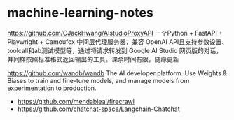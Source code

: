 # machine-learning-notes

https://github.com/CJackHwang/AIstudioProxyAPI 一个Python + FastAPI + Playwright + Camoufox 中间层代理服务器，兼容 OpenAI API且支持参数设置、toolcall和ab测试模型等，通过将请求转发到 Google AI Studio 网页版的对话，并同样按照标准格式返回输出的工具。课余时间有限，随缘更新

https://github.com/wandb/wandb The AI developer platform. Use Weights & Biases to train and fine-tune models, and manage models from experimentation to production.

* https://github.com/mendableai/firecrawl
* https://github.com/chatchat-space/Langchain-Chatchat
